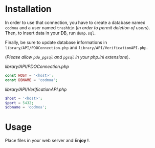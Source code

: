 # Installation

In order to use that connection, you have to create a database
named `codmoa` and a user named `trashbin` (_In order to permit deletion of users_).
Then, to insert data in your DB, run `dump.sql`.

Finally, be sure to update database informations in `library/API/PDOConnection.php` and `library/API/VerificationAPI.php`.

(_Please allow `pdo_pgsql` and `pgsql` in your php.ini extensions_).

_library/API/PDOConnection.php_
```php
const HOST = '<host>';
const DBNAME = 'codmoa';
```

_library/API/VerificationAPI.php_
```php
$host = '<host>';
$port = 5432;
$dbname = 'codmoa';
```

# Usage

Place files in your web server and **Enjoy !**.

